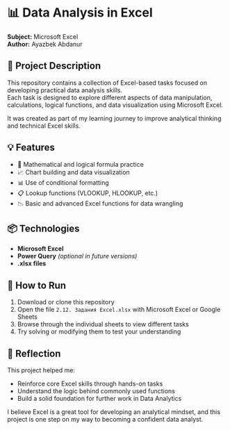 # 📊 Data Analysis in Excel  
**Subject:** Microsoft Excel  
**Author:** Ayazbek Abdanur

## 📌 Project Description  
This repository contains a collection of Excel-based tasks focused on developing practical data analysis skills.  
Each task is designed to explore different aspects of data manipulation, calculations, logical functions, and data visualization using Microsoft Excel.  

It was created as part of my learning journey to improve analytical thinking and technical Excel skills.

## 💡 Features  
- 🔢 Mathematical and logical formula practice  
- 📈 Chart building and data visualization  
- 📊 Use of conditional formatting  
- 📋 Lookup functions (VLOOKUP, HLOOKUP, etc.)  
- 📉 Basic and advanced Excel functions for data wrangling  

## 📦 Technologies  
- **Microsoft Excel**  
- **Power Query** *(optional in future versions)*  
- **.xlsx files**

## 🚀 How to Run  
1. Download or clone this repository  
2. Open the file `2.12. Задания Excel.xlsx` with Microsoft Excel or Google Sheets  
3. Browse through the individual sheets to view different tasks  
4. Try solving or modifying them to test your understanding  

## 📘 Reflection  
This project helped me:
- Reinforce core Excel skills through hands-on tasks  
- Understand the logic behind commonly used functions  
- Build a solid foundation for further work in Data Analytics  

I believe Excel is a great tool for developing an analytical mindset, and this project is one step on my way to becoming a confident data analyst.
